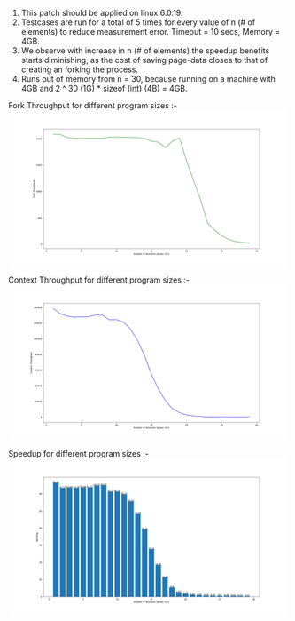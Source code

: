 1. This patch should be applied on linux 6.0.19.
2. Testcases are run for a total of 5 times for every value of n (# of elements) to reduce measurement error. Timeout = 10 secs, Memory = 4GB.
3. We observe with increase in n (# of elements) the speedup benefits starts diminishing, as the cost of saving page-data closes to that of creating an forking the process.
4. Runs out of memory from n = 30, because running on a machine with 4GB and 2 ^ 30 (1G) * sizeof (int) (4B) = 4GB.

Fork Throughput for different program sizes :-
![Fork Throughput Image](./results/fork.png)

Context Throughput for different program sizes :-
![Context Throughput Image](./results/context.png)

Speedup for different program sizes :-
![Speedup Image](./results/speedup.png)